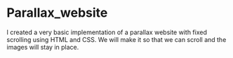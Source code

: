 # Parallax_website
 I created a very basic implementation of a parallax website with fixed scrolling using HTML and CSS. We will make it so that we can scroll and the images will stay in place.
